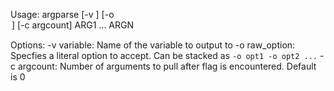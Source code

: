 Usage: argparse [-v <variable>] [-o <option>] [-c argcount] ARG1 ... ARGN

Options:
  -v variable: Name of the variable to output to
  -o raw_option: Specfies a literal option to accept. Can be stacked as `-o opt1 -o opt2 ...`
  -c argcount: Number of arguments to pull after flag is encountered. Default is 0
 
